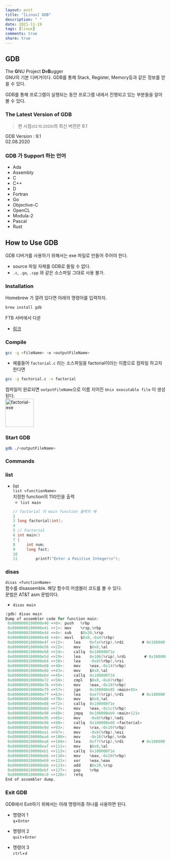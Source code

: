 ```yaml
---
layout: post
title: "[Linux] GDB"
description: " "
date: 2021-11-19
tags: [linux]
comments: true
share: true
---
```


## GDB
The **G**NU Project **D**e**B**ugger  
GNU의 기본 디버거이다. GDB를 통해 Stack, Register, Memory등과 같은 정보를 얻을 수 있다.

GDB를 통해 프로그램이 실행되는 동안 프로그램 내에서 진행되고 있는 부분들을 알아볼 수 있다.

### The Latest Version of GDB 
> 현 시점<small>(02.10.2020)</small>의 최신 버전은 9.1

GDB Version : 9.1  
02.08.2020

### GDB 가 Support 하는 언어
* Ada
* Assembly
* C
* C++
* D
* Fortran
* Go
* Objective-C
* OpenCL
* Modula-2
* Pascal
* Rust

## How to Use GDB
GDB 디버거를 사용하기 위해서는 exe 파일로 만들어 주어야 한다.
  * source 파일 자체를 GDB로 돌릴 수 없다.
  * <code>.c</code>, <code>.go</code>, <code>.cpp</code> 와 같은 소스파일 그대로 사용 불가.

### Installation
Homebrew 가 깔려 있다면 아래의 명령어를 입력하자.
```bash
brew install gdb
```

FTB 서버에서 다운
* [링크](http://ftp.gnu.org/gnu/gdb/)

### Compile  
```bash
gcc -g <fileName> -o <outputFileName>
```

* 예를들어 <code>factorial.c</code> 라는 소스파일을 factorial이라는 이름으로 컴파일 하고자 한다면
```bash
gcc -g factorial.c -o factorial 
```
컴파일이 완료되면 <code>outputFileName</code>으로 이름 지어진 <code>Unix executable file</code> 이 생성된다.  <br>
<img width="89" alt="factorial-exe" src="https://user-images.githubusercontent.com/48475824/74133636-5a91d480-4c2c-11ea-964f-c17b837b3799.png">

### Start GDB
```bash
gdb ./<outputFileName>
```

### Commands
### list
* list   
<code>list \<functionName></code>  
지정한 function의 11라인을 출력  
  * <code>list main</code>
  ```c
  // factorial 의 main function 출력의 예
  2
  3	long factorial(int);
  4
  5	// Factorial
  6	int main()
  7	{
  8	    int num;
  9	    long fact;
  10
  11	    printf("Enter a Positive Integer\n");
  ```

### disas  
 <code>disas \<functionName></code>  
 함수를 disassemble. 해당 함수의 어셈블리 코드를 볼 수 있다.  
 문법은 AT&T asm 문법이다.  
  * <code>disas main</code>  
  ```c
  (gdb) disas main
Dump of assembler code for function main:
   0x0000000100000e40 <+0>:	push   %rbp
   0x0000000100000e41 <+1>:	mov    %rsp,%rbp
   0x0000000100000e44 <+4>:	sub    $0x20,%rsp
   0x0000000100000e48 <+8>:	movl   $0x0,-0x4(%rbp)
   0x0000000100000e4f <+15>:	lea    0xfa(%rip),%rdi        # 0x100000f50
   0x0000000100000e56 <+22>:	mov    $0x0,%al
   0x0000000100000e58 <+24>:	callq  0x100000f1e
   0x0000000100000e5d <+29>:	lea    0x106(%rip),%rdi        # 0x100000f6a
   0x0000000100000e64 <+36>:	lea    -0x8(%rbp),%rsi
   0x0000000100000e68 <+40>:	mov    %eax,-0x14(%rbp)
   0x0000000100000e6b <+43>:	mov    $0x0,%al
   0x0000000100000e6d <+45>:	callq  0x100000f24
   0x0000000100000e72 <+50>:	cmpl   $0x0,-0x8(%rbp)
   0x0000000100000e76 <+54>:	mov    %eax,-0x18(%rbp)
   0x0000000100000e79 <+57>:	jge    0x100000e95 <main+85>
   0x0000000100000e7f <+63>:	lea    0xe7(%rip),%rdi        # 0x100000f6d
   0x0000000100000e86 <+70>:	mov    $0x0,%al
   0x0000000100000e88 <+72>:	callq  0x100000f1e
   0x0000000100000e8d <+77>:	mov    %eax,-0x1c(%rbp)
   0x0000000100000e90 <+80>:	jmpq   0x100000eb9 <main+121>
   0x0000000100000e95 <+85>:	mov    -0x8(%rbp),%edi
   0x0000000100000e98 <+88>:	callq  0x100000ed0 <factorial>
   0x0000000100000e9d <+93>:	mov    %rax,-0x10(%rbp)
   0x0000000100000ea1 <+97>:	mov    -0x8(%rbp),%esi
   0x0000000100000ea4 <+100>:	mov    -0x10(%rbp),%rdx
   0x0000000100000ea8 <+104>:	lea    0xf7(%rip),%rdi        # 0x100000fa6
   0x0000000100000eaf <+111>:	mov    $0x0,%al
   0x0000000100000eb1 <+113>:	callq  0x100000f1e
   0x0000000100000eb6 <+118>:	mov    %eax,-0x20(%rbp)
   0x0000000100000eb9 <+121>:	xor    %eax,%eax
   0x0000000100000ebb <+123>:	add    $0x20,%rsp
   0x0000000100000ebf <+127>:	pop    %rbp
   0x0000000100000ec0 <+128>:	retq
End of assembler dump.
  ```

### Exit GDB
GDB에서 Exit하기 위해서는 아래 명령어중 하나를 사용하면 된다.

* 명령어 1  
<code>q</code>+<code>Enter</code>

* 명령어 2  
<code>quit</code>+<code>Enter</code>

* 명령어 3  
<code>ctrl</code>+<code>d</code>

